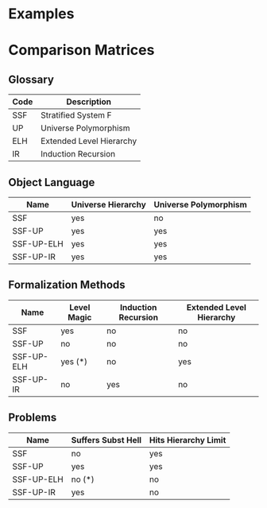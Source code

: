 
# Examples

# Comparison Matrices 

## Glossary 


| Code | Description |
|-----|--------------------------|
| SSF | Stratified System F      |
| UP  | Universe Polymorphism    |
| ELH | Extended Level Hierarchy |
| IR  | Induction Recursion      |

## Object Language

| Name       | Universe Hierarchy | Universe Polymorphism |
|------------|--------------------|-----------------------|
| SSF        | yes                | no                    |
| SSF-UP     | yes                | yes                   |
| SSF-UP-ELH | yes                | yes                   |
| SSF-UP-IR  | yes                | yes                   |

## Formalization Methods

| Name       | Level Magic | Induction Recursion | Extended Level Hierarchy |
|------------|-------------|---------------------|--------------------------|
| SSF        | yes         | no                  | no                       |
| SSF-UP     | no          | no                  | no                       |
| SSF-UP-ELH | yes (*)     | no                  | yes                      | 
| SSF-UP-IR  | no          | yes                 | no                       |


## Problems 

| Name       | Suffers Subst Hell | Hits Hierarchy Limit |
|------------|--------------------|----------------------|
| SSF        | no                 | yes                  |
| SSF-UP     | yes                | yes                  |
| SSF-UP-ELH | no (*)             | no                   |
| SSF-UP-IR  | yes                | no                   |